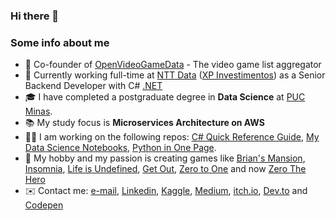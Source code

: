 ### Hi there 👋

### Some info about me

- 🚀 Co-founder of [OpenVideoGameData](https://www.openvideogamedata.com/) - The video game list aggregator
- 💼 Currently working full-time at [NTT Data](https://nttdata-solutions.com/br/) ([XP Investimentos](https://www.xpi.com.br/)) as a Senior Backend Developer with C# [.NET](https://dotnet.microsoft.com/)
- 🎓 I have completed a postgraduate degree in **Data Science** at [PUC Minas](https://www.pucminas.br/main/Paginas/default.aspx).
- 📚 My study focus is **Microservices Architecture on AWS**
- 👨‍💻 I am working on the following repos: [C# Quick Reference Guide](https://github.com/andredarcie/csharp-quick-reference-guide), [My Data Science Notebooks](https://github.com/andredarcie/my-data-science-notebooks), [Python in One Page](https://github.com/andredarcie/python-in-one-page).
- 🎲 My hobby and my passion is creating games like [Brian's Mansion](https://github.com/andredarcie/brians-mansion), [Insomnia](https://andredarcie.github.io/insomnia.html), [Life is Undefined](https://andredarcie.github.io/life-is-undefined/), [Get Out](https://andredarcie.github.io/get-out-game/), [Zero to One](https://andredarcie.itch.io/zero-to-one) and now [Zero The Hero](https://andredarcie.itch.io/zero-the-hero)
- ✉️ Contact me: [e-mail](andrendarcie@gmail.com), [Linkedin](https://www.linkedin.com/in/andr%C3%A9-n-darcie-8b64817b/), [Kaggle](https://www.kaggle.com/andredarcie), [Medium](https://medium.com/@andrendarcie), [itch.io](https://andredarcie.itch.io/), [Dev.to](https://dev.to/andredarcie) and [Codepen](https://codepen.io/andredarcie)
